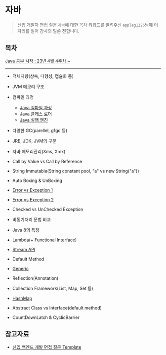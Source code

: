 # 자바

> 신입 개발자 면접 질문 `자바`에 대한 목차 키워드를 알려주신 `appleg1226`님께 이 자리를 빌어 감사의 말씀 전합니다.

## 목차

[Java 공부 시작 : 23년 4월 4주차 ~](https://github.com/Fancy96/2023-CS-Study/issues/134)

---

* 객체지향(상속, 다형성, 캡슐화 등)

* JVM 메모리 구조

* 컴파일 과정
    * [Java 컴파일 과정](https://github.com/Fancy96/2023-CS-Study/blob/main/java/java_compile_sequence.md)
    * [Java 클래스 로더](https://github.com/Fancy96/2023-CS-Study/blob/main/java/java_class_loader.md)
    * [Java 실행 엔진](https://github.com/Fancy96/2023-CS-Study/blob/main/java/java_execution_engine.md)

* 다양한 GC(parellel, g1gc 등)

* JRE, JDK, JVM의 구분

* 자바 메모리관리(Xms, Xmx)

* Call by Value vs Call by Reference

* String Immutable(String constant pool, "a" vs new String("a"))

* Auto Boxing & UnBoxing

* [Error vs Exception 1](https://github.com/Fancy96/2023-CS-Study/blob/main/java/java_error_exception.md)

* [Error vs Exception 2](https://github.com/Fancy96/2023-CS-Study/blob/main/java/java_error_vs_exception.md)

* Checked vs UnChecked Exception

* 비동기처리 문법 비교

* Java 8의 특징

* Lambda(+ Functional Interface)

* [Stream API](https://github.com/Fancy96/2023-CS-Study/blob/main/java/stream_api.md)

* Default Method

* [Generic](https://github.com/Fancy96/2023-CS-Study/blob/main/java/java_generic.md)

* Reflection(Annotation)

* Collection Framework(List, Map, Set 등)

* [HashMap](https://github.com/Fancy96/2023-CS-Study/blob/main/java/java_hashmap.md)

* Abstract Class vs Interface(default method)

* CountDownLatch & CyclicBarrier

## 참고자료

* [신입 백엔드 개발 면접 질문 Template](https://appleg1226.tistory.com/37)